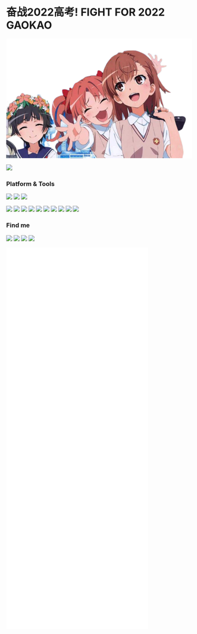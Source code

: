 # 奋战2022高考! FIGHT FOR 2022 GAOKAO 

<img src="https://github.com/rivertwilight/rivertwilight/blob/master/bilibili.png" width="500" />

![](https://github-readme-stats.vercel.app/api?username=RiverTwilight&show_icons=true&icon_color=0366d6&bg_color=ffffff&hide_title=true&hide=contribs&include_all_commits=true)

### Platform & Tools

[![](https://img.shields.io/badge/Windows-10-2376bc?style=flat-square&logo=windows&logoColor=ffffff)](https://www.microsoft.com/windows/get-windows-10)
[![](https://img.shields.io/badge/IDE-Visual%20Studio%20Code-blue?&logo=visual-studio-code&logoColor=ffffff)](https://code.visualstudio.com/)
[![](https://img.shields.io/badge/IDE-Android%20Studio-brightgreen?&logo=android-studio&logoColor=#ffffff)](https://code.visualstudio.com/)

[![](https://img.shields.io/badge/Android-Kotlin-blueviolet?logo=android)](https://developer.android.com)
[![](https://img.shields.io/badge/-HTML5-E34F26?&logo=html5&logoColor=white)](https://html.spec.whatwg.org/)
[![](https://img.shields.io/badge/-CSS3-1572B6?&logo=css3&logoColor=white)](https://www.w3.org/Style/CSS/)
[![](https://img.shields.io/badge/-Sass-cc6699?logo=sass&logoColor=white)](https://sass-lang.com/)
[![](https://img.shields.io/badge/-Next.js-black)](https://nextjs.org/)
[![](https://img.shields.io/badge/-React.js-61dafb?&logo=react&logoColor=000)](https://reactjs.org/)
[![](https://img.shields.io/badge/-Node.js-43853d?&logo=node.js&logoColor=ffffff)](https://nodejs.org/)
[![](https://img.shields.io/badge/-NPM-cb3837?&logo=npm&logoColor=white)](https://npmjs.com/)
[![](https://img.shields.io/badge/-Git-f05032?&logo=git&logoColor=white)](https://git-scm.com/)
[![](https://img.shields.io/badge/-Express.js-f7f7f7)](https://expressjs.com/)

### Find me

[![](https://img.shields.io/badge/-Twitter-1DA1F2?style=flat-square&logo=twitter&logoColor=white)](https://twitter.com/rea1DonandTrump)
[![](https://img.shields.io/badge/-Blog-21759B?style=flat-square&logo=wordpress&logoColor=white)](https://blog.yungeeker.com)
[![](https://img.shields.io/badge/-Email-D14836?style=flat-square&logo=gmail&logoColor=white)](email://yungeeker@gmail.com)
[![](https://img.shields.io/badge/QQ-faaf08?style=flat-square&logo=tencent-qq&logoColor=000000)](http://wpa.qq.com/msgrd?v=3&uin=1985386335&site=qq&menu=yes)

![Metrics](https://github.com/rivertwilight/rivertwilight/blob/master/github-metrics.svg)
